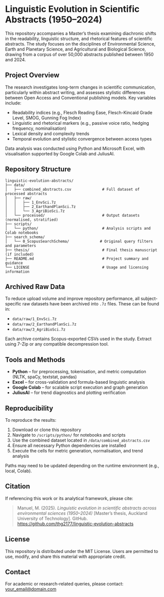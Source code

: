# Linguistic Evolution in Scientific Abstracts (1950–2024)

This repository accompanies a Master’s thesis examining diachronic shifts in the readability, linguistic structure, and rhetorical features of scientific abstracts. The study focuses on the disciplines of Environmental Science, Earth and Planetary Science, and Agricultural and Biological Science, drawing from a corpus of over 50,000 abstracts published between 1950 and 2024.

## Project Overview

The research investigates long-term changes in scientific communication, particularly within abstract writing, and assesses stylistic differences between Open Access and Conventional publishing models. Key variables include:

- Readability indices (e.g., Flesch Reading Ease, Flesch-Kincaid Grade Level, SMOG, Gunning Fog Index)
- Linguistic and rhetorical markers (e.g., passive voice ratio, hedging frequency, nominalisation)
- Lexical density and complexity trends
- Temporal evolution and stylistic convergence between access types

Data analysis was conducted using Python and Microsoft Excel, with visualisation supported by Google Colab and JuliusAI.

## Repository Structure

```
linguistic-evolution-abstracts/
├── data/
│   ├── combined_abstracts.csv              # Full dataset of processed abstracts
│   ├── raw/
│   │   ├── 1_EnvSci.7z
│   │   ├── 2_EarthandPlanSci.7z
│   │   └── 3_AgriBioSci.7z
│   └── processed/                          # Output datasets (normalised, stratified)
├── scripts/
│   └── python/                             # Analysis scripts and Colab notebooks
├── search_schema/
│   └── 0_ScopusSearchSchema/              # Original query filters and parameters
├── thesis/                                 # Final thesis manuscript (if included)
├── README.md                               # Project summary and guidance
└── LICENSE                                 # Usage and licensing information
```

## Archived Raw Data

To reduce upload volume and improve repository performance, all subject-specific raw datasets have been archived into `.7z` files. These can be found in:

- `data/raw/1_EnvSci.7z`
- `data/raw/2_EarthandPlanSci.7z`
- `data/raw/3_AgriBioSci.7z`

Each archive contains Scopus-exported CSVs used in the study. Extract using 7-Zip or any compatible decompression tool.

## Tools and Methods

- **Python** – for preprocessing, tokenisation, and metric computation (NLTK, spaCy, textstat, pandas)
- **Excel** – for cross-validation and formula-based linguistic analysis
- **Google Colab** – for scalable script execution and graph generation
- **JuliusAI** – for trend diagnostics and plotting verification

## Reproducibility

To reproduce the results:

1. Download or clone this repository
2. Navigate to `/scripts/python/` for notebooks and scripts
3. Use the combined dataset located in `/data/combined_abstracts.csv`
4. Ensure all necessary Python dependencies are installed
5. Execute the cells for metric generation, normalisation, and trend analysis

Paths may need to be updated depending on the runtime environment (e.g., local, Colab).

## Citation

If referencing this work or its analytical framework, please cite:

> Manuel, M. (2025). *Linguistic evolution in scientific abstracts across environmental sciences (1950–2024)* [Master’s thesis, Auckland University of Technology]. GitHub. https://github.com/thg2177/linguistic-evolution-abstracts

## License

This repository is distributed under the MIT License. Users are permitted to use, modify, and share this material with appropriate credit.

## Contact

For academic or research-related queries, please contact: your_email@domain.com
